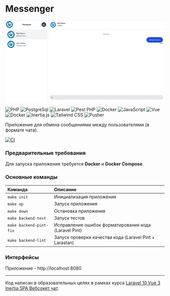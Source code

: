 # Messenger

![](docs/01-intro/img/01.png)

<img src="https://upload.wikimedia.org/wikipedia/commons/2/27/PHP-logo.svg" alt="PHP" title="PHP" width="50" height="40"/> <img src="https://upload.wikimedia.org/wikipedia/commons/2/29/Postgresql_elephant.svg" alt="PostgreSql" title="PostgreSql" width="40" height="40"/> <img src="https://upload.wikimedia.org/wikipedia/commons/9/9a/Laravel.svg" alt="Laravel" title="Laravel" width="40" height="40"/> <img src="https://pestphp.com/www/assets/logo.svg" alt="Pest PHP" title="Pest PHP" width="50" height="40"/> <img src="https://www.vectorlogo.zone/logos/docker/docker-tile.svg" alt="Docker" title="Docker" width="40" height="40"/> <img src="https://upload.wikimedia.org/wikipedia/commons/9/99/Unofficial_JavaScript_logo_2.svg" alt="JavaScript" title="Javascript" width="40" height="40"/> <img src="https://upload.wikimedia.org/wikipedia/commons/9/95/Vue.js_Logo_2.svg" alt="Vue" title="Vue" width="40" height="40"/> <img src="https://www.vectorlogo.zone/logos/docker/docker-tile.svg" alt="Docker" title="Docker" width="40" height="40"/> <img src="https://avatars.githubusercontent.com/u/47703742" alt="Inertia.js" title="Inertia.js" width="40" height="40"/> <img src="https://upload.wikimedia.org/wikipedia/commons/d/d5/Tailwind_CSS_Logo.svg" alt="Tailwind CSS" title="Tailwind CSS" width="40" height="40"/> <img src="https://seeklogo.com/images/P/pusher-logo-4C7555E4D0-seeklogo.com.png" alt="Pusher" title="Pusher" width="40" height="40"/>

Приложение для обмена сообщениями между пользователями (в формате чата).

[![CI](https://github.com/poymanov/laravel-messenger/actions/workflows/ci.yml/badge.svg)](https://github.com/poymanov/laravel-messenger/actions/workflows/ci.yml)

### Предварительные требования

Для запуска приложения требуется **Docker** и **Docker Compose**.

### Основные команды

| Команда                 | Описание                                                |
|:------------------------|:--------------------------------------------------------|
| `make init`             | Инициализация приложения                                |
| `make up`               | Запуск приложения                                       |
| `make down`             | Остановка приложения                                    |
| `make backend-test`     | Запуск тестов                                           |
| `make backend-pint-fix` | Исправление ошибок форматирования кода (Laravel Pint)   |
| `make backend-lint`     | Запуск проверки качества кода (Laravel Pint + Larastan) |

### Интерфейсы

Приложение - http://localhost:8080

---

Код написан в образовательных целях в рамках курса [Laravel 10 Vue 3 Inertia SPA Вебсокет чат](https://laravelcreative.ru/course/4).
